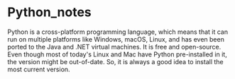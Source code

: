 # Python_notes
Python is a cross-platform programming language, which means that it can run on multiple platforms like Windows, macOS, Linux, and 
has even been ported to the Java and .NET virtual machines. It is free and open-source.
Even though most of today's Linux and Mac have Python pre-installed in it, the version might be out-of-date.
So, it is always a good idea to install the most current version.

